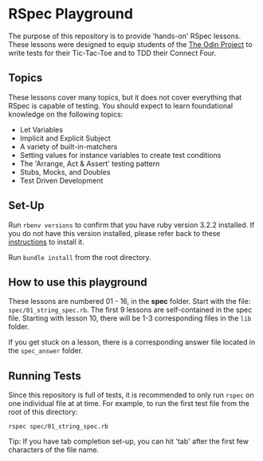 # RSpec Playground
The purpose of this repository is to provide 'hands-on' RSpec lessons. These lessons were designed to equip students of the [The Odin Project](https://www.theodinproject.com/) to write tests for their Tic-Tac-Toe and to TDD their Connect Four.

## Topics
These lessons cover many topics, but it does not cover everything that RSpec is capable of testing. You should expect to learn foundational knowledge on the following topics:
- Let Variables
- Implicit and Explicit Subject
- A variety of built-in-matchers
- Setting values for instance variables to create test conditions
- The 'Arrange, Act & Assert' testing pattern
- Stubs, Mocks, and Doubles
- Test Driven Development

## Set-Up
Run `rbenv versions` to confirm that you have ruby version 3.2.2 installed. If you do not have this version installed, please refer back to these [instructions](https://www.theodinproject.com/lessons/ruby-installing-ruby) to install it.

Run `bundle install` from the root directory.

## How to use this playground
These lessons are numbered 01 - 16, in the **spec** folder. Start with the file: <code>spec/01_string_spec.rb</code>. The first 9 lessons are self-contained in the spec file. Starting with lesson 10, there will be 1-3 corresponding files in the <code>lib</code> folder.

If you get stuck on a lesson, there is a corresponding answer file located in the <code>spec_answer</code> folder.

## Running Tests
Since this repository is full of tests, it is recommended to only run <code>rspec</code> on one individual file at at time. For example, to run the first test file from the root of this directory:

<pre><code>rspec spec/01_string_spec.rb</code></pre>

Tip: If you have tab completion set-up, you can hit 'tab' after the first few characters of the file name.
